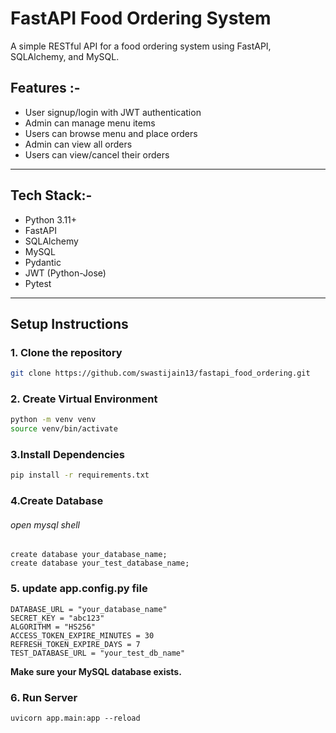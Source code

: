 # FastAPI Food Ordering System

A simple RESTful API for a food ordering system using FastAPI, SQLAlchemy, and MySQL.

## Features :-

- User signup/login with JWT authentication
- Admin can manage menu items
- Users can browse menu and place orders
- Admin can view all orders
- Users can view/cancel their orders

---

## Tech Stack:-

- Python 3.11+
- FastAPI
- SQLAlchemy
- MySQL
- Pydantic
- JWT (Python-Jose)
- Pytest

---

## Setup Instructions

### 1. Clone the repository

```bash
git clone https://github.com/swastijain13/fastapi_food_ordering.git
```

### 2. Create Virtual Environment

```bash
python -m venv venv
source venv/bin/activate
```

### 3.Install Dependencies

```bash
pip install -r requirements.txt
```

### 4.Create Database

###### open mysql shell

```
create database your_database_name;
create database your_test_database_name;
```

### 5. update app.config.py file

```
DATABASE_URL = "your_database_name"
SECRET_KEY = "abc123"
ALGORITHM = "HS256"
ACCESS_TOKEN_EXPIRE_MINUTES = 30
REFRESH_TOKEN_EXPIRE_DAYS = 7
TEST_DATABASE_URL = "your_test_db_name"
```

**Make sure your MySQL database exists.**

### 6. Run Server

```
uvicorn app.main:app --reload
```
